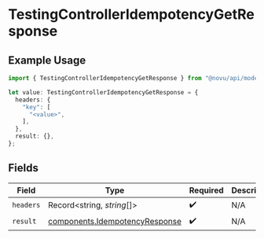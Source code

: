 # TestingControllerIdempotencyGetResponse

## Example Usage

```typescript
import { TestingControllerIdempotencyGetResponse } from "@novu/api/models/operations";

let value: TestingControllerIdempotencyGetResponse = {
  headers: {
    "key": [
      "<value>",
    ],
  },
  result: {},
};
```

## Fields

| Field                                                                            | Type                                                                             | Required                                                                         | Description                                                                      |
| -------------------------------------------------------------------------------- | -------------------------------------------------------------------------------- | -------------------------------------------------------------------------------- | -------------------------------------------------------------------------------- |
| `headers`                                                                        | Record<string, *string*[]>                                                       | :heavy_check_mark:                                                               | N/A                                                                              |
| `result`                                                                         | [components.IdempotencyResponse](../../models/components/idempotencyresponse.md) | :heavy_check_mark:                                                               | N/A                                                                              |
